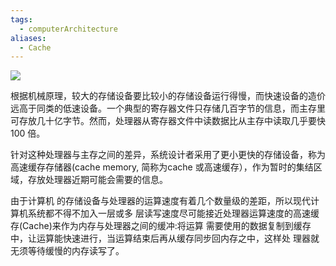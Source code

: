 ```yaml
---
tags:
  - computerArchitecture
aliases:
  - Cache
---
```


![](https://pic1.zhimg.com/80/v2-f7df2460ef1d2af17bbf1b2a9d6bb550_1440w.webp)

根据机械原理，较大的存储设备要比较小的存储设备运行得慢，而快速设备的造价远高于同类的低速设备。一个典型的寄存器文件只存储几百字节的信息，而主存里可存放几十亿字节。然而，处理器从寄存器文件中读数据比从主存中读取几乎要快100 倍。

针对这种处理器与主存之间的差异，系统设计者采用了更小更快的存储设备，称为高速缓存存储器(cache memory, 简称为cache 或高速缓存），作为暂时的集结区域，存放处理器近期可能会需要的信息。

由于计算机 的存储设备与处理器的运算速度有着几个数量级的差距，所以现代计算机系统都不得不加入一层或多 层读写速度尽可能接近处理器运算速度的高速缓存(Cache)来作为内存与处理器之间的缓冲:将运算 需要使用的数据复制到缓存中，让运算能快速进行，当运算结束后再从缓存同步回内存之中，这样处 理器就无须等待缓慢的内存读写了。






